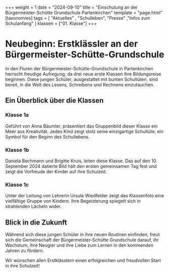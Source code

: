 +++
weight = 1
date = "2024-09-10"
title = "Einschulung an der Bürgermeister-Schütte Grundschule Partenkirchen"
template = "page.html"
[taxonomies]
tags = [ "Aktuelles" , "Schulleben", "Presse" ,"Infos zum Schulanfang" ]
klassen = ["01. Klasse"]
+++
# Neubeginn: Erstklässler an der Bürgermeister-Schütte-Grundschule

In den Fluren der Bürgermeister-Schütte-Grundschule in Partenkirchen herrscht freudige Aufregung, da drei neue erste Klassen ihre Bildungsreise beginnen. Diese jungen Schüler, ausgestattet mit bunten Schultüten, sind bereit, in die Welt des Lesens, Schreibens und Rechnens einzutauchen.

<!-- more -->

## Ein Überblick über die Klassen

### Klasse 1a 
Geführt von Anna Bäumler, präsentiert das Gruppenbild dieser Klasse ein Meer aus Kreativität. Jedes Kind zeigt stolz seine einzigartige Schultüte, ein Symbol für den Beginn des Schullebens.

### Klasse 1b
Daniela Bechmann und Brigitte Kruis, leiten diese Klasse. Das auf den 10. September 2024 datierte Bild hält den ersten gemeinsamen Tag fest und zeigt die Vorfreude der Kinder auf ihre Schulzeit.

### Klasse 1c
Unter der Leitung von Lehrerin Ursula Wiedfelder zeigt das Klassenfoto eine vielfältige Gruppe von Kindern. Ihre Begeisterung spiegelt sich in strahlenden Lächeln wider.

## Blick in die Zukunft

Während sich diese jungen Schüler in ihre neuen Routinen einfinden, freut sich die Gemeinschaft der Bürgermeister-Schütte Grundschule darauf, ihr Wachstum, ihre Neugier und ihre Liebe zum Lernen in den kommenden Jahren zu fördern.

Wir wünschen allen Erstklässlern einen erfolgreichen und freudvollen Start in ihre Schulzeit!


